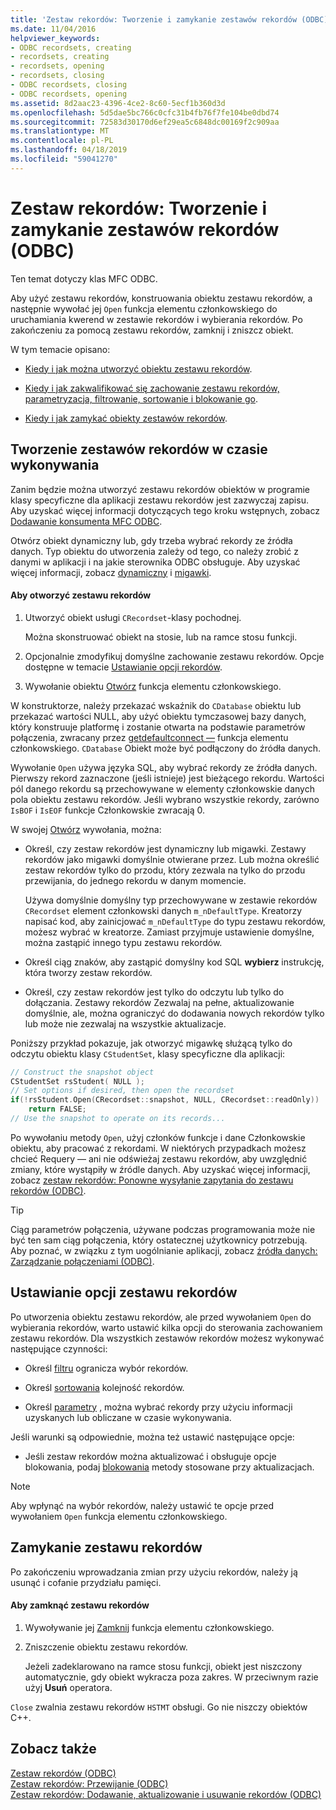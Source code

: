 ```yaml
---
title: 'Zestaw rekordów: Tworzenie i zamykanie zestawów rekordów (ODBC)'
ms.date: 11/04/2016
helpviewer_keywords:
- ODBC recordsets, creating
- recordsets, creating
- recordsets, opening
- recordsets, closing
- ODBC recordsets, closing
- ODBC recordsets, opening
ms.assetid: 8d2aac23-4396-4ce2-8c60-5ecf1b360d3d
ms.openlocfilehash: 5d5dae5bc766c0cfc31b4fb76f7fe104be0dbd74
ms.sourcegitcommit: 72583d30170d6ef29ea5c6848dc00169f2c909aa
ms.translationtype: MT
ms.contentlocale: pl-PL
ms.lasthandoff: 04/18/2019
ms.locfileid: "59041270"
---
```

# <a name="recordset-creating-and-closing-recordsets-odbc"></a>Zestaw rekordów: Tworzenie i zamykanie zestawów rekordów (ODBC)

Ten temat dotyczy klas MFC ODBC.

Aby użyć zestawu rekordów, konstruowania obiektu zestawu rekordów, a następnie wywołać jej `Open` funkcja elementu członkowskiego do uruchamiania kwerend w zestawie rekordów i wybierania rekordów. Po zakończeniu za pomocą zestawu rekordów, zamknij i zniszcz obiekt.

W tym temacie opisano:

- [Kiedy i jak można utworzyć obiektu zestawu rekordów](#_core_creating_recordsets_at_run_time).

- [Kiedy i jak zakwalifikować się zachowanie zestawu rekordów, parametryzacja, filtrowanie, sortowanie i blokowanie go](#_core_setting_recordset_options).

- [Kiedy i jak zamykać obiekty zestawów rekordów](#_core_closing_a_recordset).

##  <a name="_core_creating_recordsets_at_run_time"></a> Tworzenie zestawów rekordów w czasie wykonywania

Zanim będzie można utworzyć zestawu rekordów obiektów w programie klasy specyficzne dla aplikacji zestawu rekordów jest zazwyczaj zapisu. Aby uzyskać więcej informacji dotyczących tego kroku wstępnych, zobacz [Dodawanie konsumenta MFC ODBC](../../mfc/reference/adding-an-mfc-odbc-consumer.md).

Otwórz obiekt dynamiczny lub, gdy trzeba wybrać rekordy ze źródła danych. Typ obiektu do utworzenia zależy od tego, co należy zrobić z danymi w aplikacji i na jakie sterownika ODBC obsługuje. Aby uzyskać więcej informacji, zobacz [dynamiczny](../../data/odbc/dynaset.md) i [migawki](../../data/odbc/snapshot.md).

#### <a name="to-open-a-recordset"></a>Aby otworzyć zestawu rekordów

1. Utworzyć obiekt usługi `CRecordset`-klasy pochodnej.

   Można skonstruować obiekt na stosie, lub na ramce stosu funkcji.

1. Opcjonalnie zmodyfikuj domyślne zachowanie zestawu rekordów. Opcje dostępne w temacie [Ustawianie opcji rekordów](#_core_setting_recordset_options).

1. Wywołanie obiektu [Otwórz](../../mfc/reference/crecordset-class.md#open) funkcja elementu członkowskiego.

W konstruktorze, należy przekazać wskaźnik do `CDatabase` obiektu lub przekazać wartości NULL, aby użyć obiektu tymczasowej bazy danych, który konstruuje platformę i zostanie otwarta na podstawie parametrów połączenia, zwracany przez [getdefaultconnect —](../../mfc/reference/crecordset-class.md#getdefaultconnect) funkcja elementu członkowskiego. `CDatabase` Obiekt może być podłączony do źródła danych.

Wywołanie `Open` używa języka SQL, aby wybrać rekordy ze źródła danych. Pierwszy rekord zaznaczone (jeśli istnieje) jest bieżącego rekordu. Wartości pól danego rekordu są przechowywane w elementy członkowskie danych pola obiektu zestawu rekordów. Jeśli wybrano wszystkie rekordy, zarówno `IsBOF` i `IsEOF` funkcje Członkowskie zwracają 0.

W swojej [Otwórz](../../mfc/reference/crecordset-class.md#open) wywołania, można:

- Określ, czy zestaw rekordów jest dynamiczny lub migawki. Zestawy rekordów jako migawki domyślnie otwierane przez. Lub można określić zestaw rekordów tylko do przodu, który zezwala na tylko do przodu przewijania, do jednego rekordu w danym momencie.

   Używa domyślnie domyślny typ przechowywane w zestawie rekordów `CRecordset` element członkowski danych `m_nDefaultType`. Kreatorzy napisać kod, aby zainicjować `m_nDefaultType` do typu zestawu rekordów, możesz wybrać w kreatorze. Zamiast przyjmuje ustawienie domyślne, można zastąpić innego typu zestawu rekordów.

- Określ ciąg znaków, aby zastąpić domyślny kod SQL **wybierz** instrukcję, która tworzy zestaw rekordów.

- Określ, czy zestaw rekordów jest tylko do odczytu lub tylko do dołączania. Zestawy rekordów Zezwalaj na pełne, aktualizowanie domyślnie, ale, można ograniczyć do dodawania nowych rekordów tylko lub może nie zezwalaj na wszystkie aktualizacje.

Poniższy przykład pokazuje, jak otworzyć migawkę służącą tylko do odczytu obiektu klasy `CStudentSet`, klasy specyficzne dla aplikacji:

```cpp
// Construct the snapshot object
CStudentSet rsStudent( NULL );
// Set options if desired, then open the recordset
if(!rsStudent.Open(CRecordset::snapshot, NULL, CRecordset::readOnly))
    return FALSE;
// Use the snapshot to operate on its records...
```

Po wywołaniu metody `Open`, użyj członków funkcje i dane Członkowskie obiektu, aby pracować z rekordami. W niektórych przypadkach możesz chcieć Requery — ani nie odświeżaj zestawu rekordów, aby uwzględnić zmiany, które wystąpiły w źródle danych. Aby uzyskać więcej informacji, zobacz [zestaw rekordów: Ponowne wysyłanie zapytania do zestawu rekordów (ODBC)](../../data/odbc/recordset-requerying-a-recordset-odbc.md).

> [!TIP]
>  Ciąg parametrów połączenia, używane podczas programowania może nie być ten sam ciąg połączenia, który ostatecznej użytkownicy potrzebują. Aby poznać, w związku z tym uogólnianie aplikacji, zobacz [źródła danych: Zarządzanie połączeniami (ODBC)](../../data/odbc/data-source-managing-connections-odbc.md).

##  <a name="_core_setting_recordset_options"></a> Ustawianie opcji zestawu rekordów

Po utworzenia obiektu zestawu rekordów, ale przed wywołaniem `Open` do wybierania rekordów, warto ustawić kilka opcji do sterowania zachowaniem zestawu rekordów. Dla wszystkich zestawów rekordów możesz wykonywać następujące czynności:

- Określ [filtru](../../data/odbc/recordset-filtering-records-odbc.md) ogranicza wybór rekordów.

- Określ [sortowania](../../data/odbc/recordset-sorting-records-odbc.md) kolejność rekordów.

- Określ [parametry](../../data/odbc/recordset-parameterizing-a-recordset-odbc.md) , można wybrać rekordy przy użyciu informacji uzyskanych lub obliczane w czasie wykonywania.

Jeśli warunki są odpowiednie, można też ustawić następujące opcje:

- Jeśli zestaw rekordów można aktualizować i obsługuje opcje blokowania, podaj [blokowania](../../data/odbc/recordset-locking-records-odbc.md) metody stosowane przy aktualizacjach.

> [!NOTE]
>  Aby wpłynąć na wybór rekordów, należy ustawić te opcje przed wywołaniem `Open` funkcja elementu członkowskiego.

##  <a name="_core_closing_a_recordset"></a> Zamykanie zestawu rekordów

Po zakończeniu wprowadzania zmian przy użyciu rekordów, należy ją usunąć i cofanie przydziału pamięci.

#### <a name="to-close-a-recordset"></a>Aby zamknąć zestawu rekordów

1. Wywoływanie jej [Zamknij](../../mfc/reference/crecordset-class.md#close) funkcja elementu członkowskiego.

1. Zniszczenie obiektu zestawu rekordów.

   Jeżeli zadeklarowano na ramce stosu funkcji, obiekt jest niszczony automatycznie, gdy obiekt wykracza poza zakres. W przeciwnym razie użyj **Usuń** operatora.

`Close` zwalnia zestawu rekordów `HSTMT` obsługi. Go nie niszczy obiektów C++.

## <a name="see-also"></a>Zobacz także

[Zestaw rekordów (ODBC)](../../data/odbc/recordset-odbc.md)<br/>
[Zestaw rekordów: Przewijanie (ODBC)](../../data/odbc/recordset-scrolling-odbc.md)<br/>
[Zestaw rekordów: Dodawanie, aktualizowanie i usuwanie rekordów (ODBC)](../../data/odbc/recordset-adding-updating-and-deleting-records-odbc.md)